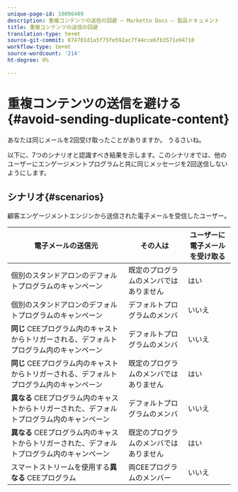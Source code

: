 ```yaml
---
unique-page-id: 10096409
description: 重複コンテンツの送信の回避 — Marketto Docs — 製品ドキュメント
title: 重複コンテンツの送信の回避
translation-type: tm+mt
source-git-commit: 074701d1a5f75fe592ac7f44cce6fb3571e94710
workflow-type: tm+mt
source-wordcount: '214'
ht-degree: 0%

---
```



# 重複コンテンツの送信を避ける{#avoid-sending-duplicate-content}

あなたは同じメールを2回受け取ったことがありますか。 うるさいね。

以下に、7つのシナリオと認識すべき結果を示します。このシナリオでは、他のユーザーにエンゲージメントプログラムと共に同じメッセージを2回送信しないようにします。

## シナリオ{#scenarios}

顧客エンゲージメントエンジンから送信された電子メールを受信したユーザー。

| 電子メールの送信元 | その人は | ユーザーに電子メールを受け取る |
|---|---|---|
| 個別のスタンドアロンのデフォルトプログラムのキャンペーン | 既定のプログラムのメンバではありません | はい |
| 個別のスタンドアロンのデフォルトプログラムのキャンペーン | デフォルトプログラムのメンバ | いいえ |
| **同じ** CEEプログラム内のキャストからトリガーされる、デフォルトプログラム内のキャンペーン | デフォルトプログラムのメンバ | いいえ |
| **同じ** CEEプログラム内のキャストからトリガーされる、デフォルトプログラム内のキャンペーン | 既定のプログラムのメンバではありません | はい |
| **異なる** CEEプログラム内のキャストからトリガーされた、デフォルトプログラム内のキャンペーン | デフォルトプログラムのメンバ | いいえ |
| **異なる** CEEプログラム内のキャストからトリガーされた、デフォルトプログラム内のキャンペーン | 既定のプログラムのメンバではありません | はい |
| スマートストリームを使用する&#x200B;**異なる** CEEプログラム | 両CEEプログラムのメンバー | いいえ |
